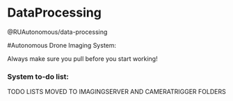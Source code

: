 # DataProcessing

@RUAutonomous/data-processing

#Autonomous Drone Imaging System:

Always make sure you pull before you start working!

### System to-do list:
TODO LISTS MOVED TO IMAGINGSERVER AND CAMERATRIGGER FOLDERS
	
	



